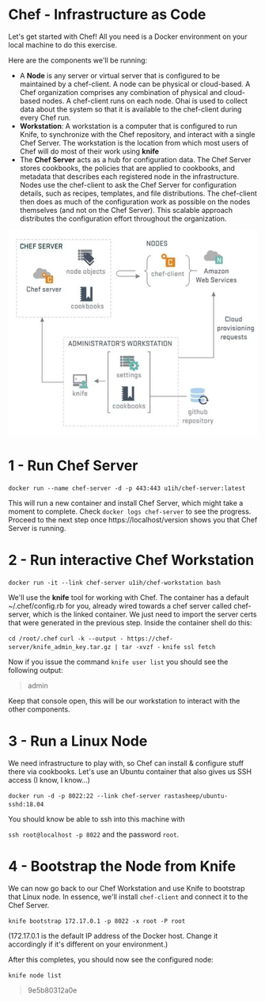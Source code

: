 # Chef - Infrastructure as Code

Let's get started with Chef! All you need is a Docker environment on your local machine to do this exercise.

Here are the components we'll be running:

* A **Node** is any server or virtual server that is configured to be maintained by a chef-client. A node can be physical or cloud-based. A Chef organization comprises any combination of physical and cloud-based nodes. A chef-client runs on each node. Ohai is used to collect data about the system so that it is available to the chef-client during every Chef run.
* **Workstation**: A workstation is a computer that is configured to run Knife, to synchronize with the Chef repository, and interact with a single Chef Server. The workstation is the location from which most users of Chef will do most of their work using **knife**
* The **Chef Server** acts as a hub for configuration data. The Chef Server stores cookbooks, the policies that are applied to cookbooks, and metadata that describes each registered node in the infrastructure. Nodes use the chef-client to ask the Chef Server for configuration details, such as recipes, templates, and file distributions. The chef-client then does as much of the configuration work as possible on the nodes themselves (and not on the Chef Server). This scalable approach distributes the configuration effort throughout the organization.

![](https://raw.githubusercontent.com/u1i/chef-getting-started/master/chef.png)

# 1 - Run Chef Server

`docker run --name chef-server -d -p 443:443 u1ih/chef-server:latest`

This will run a new container and install Chef Server, which might take a moment to complete. Check `docker logs chef-server` to see the progress. Proceed to the next step once https://localhost/version shows you that Chef Server is running.

# 2 - Run interactive Chef Workstation

`docker run -it --link chef-server u1ih/chef-workstation bash`

We'll use the **knife** tool for working with Chef. The container has a default ~/.chef/config.rb for you, already wired towards a chef server called chef-server, which is the linked container. We just need to import the server certs that were generated in the previous step. Inside the container shell do this:

`cd /root/.chef`
`curl -k --output - https://chef-server/knife_admin_key.tar.gz | tar -xvzf -`
`knife ssl fetch`

Now if you issue the command `knife user list` you should see the following output:

> admin

Keep that console open, this will be our workstation to interact with the other components.

# 3 - Run a Linux Node

We need infrastructure to play with, so Chef can install & configure stuff there via cookbooks. Let's use an Ubuntu container that also gives us SSH access (I know, I know...)

`docker run -d -p 8022:22 --link chef-server rastasheep/ubuntu-sshd:18.04`

You should know be able to ssh into this machine with

`ssh root@localhost -p 8022` and the password `root`.

# 4 - Bootstrap the Node from Knife

We can now go back to our Chef Workstation and use Knife to bootstrap that Linux node. In essence, we'll install `chef-client` and connect it to the Chef Server.

`knife bootstrap 172.17.0.1 -p 8022 -x root -P root`

(172.17.0.1 is the default IP address of the Docker host. Change it accordingly if it's different on your environment.)

After this completes, you should now see the configured node:

`knife node list`
> 9e5b80312a0e
